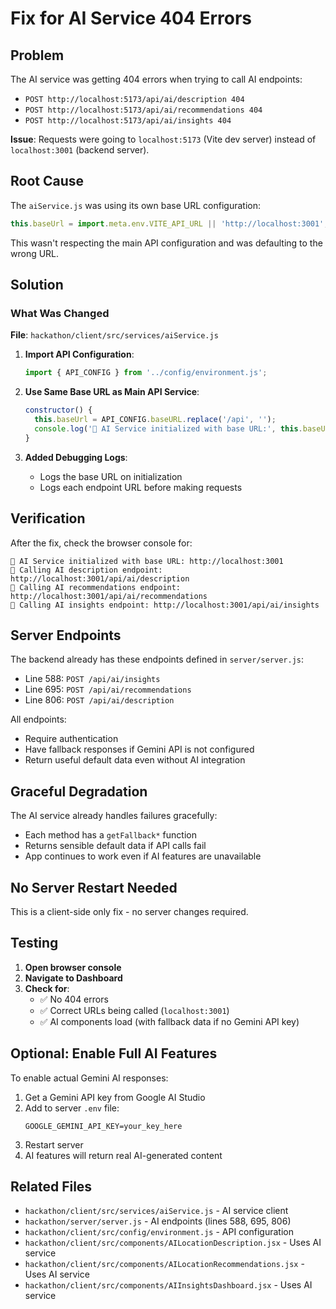# Fix for AI Service 404 Errors

## Problem
The AI service was getting 404 errors when trying to call AI endpoints:
- `POST http://localhost:5173/api/ai/description 404`
- `POST http://localhost:5173/api/ai/recommendations 404`
- `POST http://localhost:5173/api/ai/insights 404`

**Issue**: Requests were going to `localhost:5173` (Vite dev server) instead of `localhost:3001` (backend server).

## Root Cause
The `aiService.js` was using its own base URL configuration:
```javascript
this.baseUrl = import.meta.env.VITE_API_URL || 'http://localhost:3001';
```

This wasn't respecting the main API configuration and was defaulting to the wrong URL.

## Solution

### What Was Changed

**File**: `hackathon/client/src/services/aiService.js`

1. **Import API Configuration**:
   ```javascript
   import { API_CONFIG } from '../config/environment.js';
   ```

2. **Use Same Base URL as Main API Service**:
   ```javascript
   constructor() {
     this.baseUrl = API_CONFIG.baseURL.replace('/api', '');
     console.log('🤖 AI Service initialized with base URL:', this.baseUrl);
   }
   ```

3. **Added Debugging Logs**:
   - Logs the base URL on initialization
   - Logs each endpoint URL before making requests

## Verification

After the fix, check the browser console for:

```
🤖 AI Service initialized with base URL: http://localhost:3001
🤖 Calling AI description endpoint: http://localhost:3001/api/ai/description
🤖 Calling AI recommendations endpoint: http://localhost:3001/api/ai/recommendations
🤖 Calling AI insights endpoint: http://localhost:3001/api/ai/insights
```

## Server Endpoints

The backend already has these endpoints defined in `server/server.js`:
- Line 588: `POST /api/ai/insights`
- Line 695: `POST /api/ai/recommendations`
- Line 806: `POST /api/ai/description`

All endpoints:
- Require authentication
- Have fallback responses if Gemini API is not configured
- Return useful default data even without AI integration

## Graceful Degradation

The AI service already handles failures gracefully:
- Each method has a `getFallback*` function
- Returns sensible default data if API calls fail
- App continues to work even if AI features are unavailable

## No Server Restart Needed

This is a client-side only fix - no server changes required.

## Testing

1. **Open browser console**
2. **Navigate to Dashboard**
3. **Check for**:
   - ✅ No 404 errors
   - ✅ Correct URLs being called (`localhost:3001`)
   - ✅ AI components load (with fallback data if no Gemini API key)

## Optional: Enable Full AI Features

To enable actual Gemini AI responses:

1. Get a Gemini API key from Google AI Studio
2. Add to server `.env` file:
   ```
   GOOGLE_GEMINI_API_KEY=your_key_here
   ```
3. Restart server
4. AI features will return real AI-generated content

## Related Files

- `hackathon/client/src/services/aiService.js` - AI service client
- `hackathon/server/server.js` - AI endpoints (lines 588, 695, 806)
- `hackathon/client/src/config/environment.js` - API configuration
- `hackathon/client/src/components/AILocationDescription.jsx` - Uses AI service
- `hackathon/client/src/components/AILocationRecommendations.jsx` - Uses AI service  
- `hackathon/client/src/components/AIInsightsDashboard.jsx` - Uses AI service


